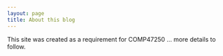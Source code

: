 ```yaml
---
layout: page
title: About this blog
---
```


This site was created as a requirement for COMP47250 ... more details to follow.
